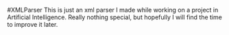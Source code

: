 #XMLParser
This is just an xml parser I made while working on a project in Artificial Intelligence. Really nothing special, but hopefully I will find the time to improve it later.
